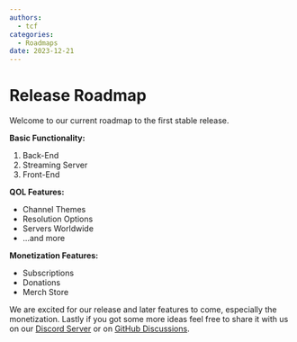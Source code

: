 ```yaml
---
authors:
  - tcf
categories:
  - Roadmaps
date: 2023-12-21
---
```


# Release Roadmap

Welcome to our current roadmap to the first stable release.

<!-- more -->

**Basic Functionality:**

1. Back-End
2. Streaming Server
3. Front-End

**QOL Features:**

* Channel Themes
* Resolution Options
* Servers Worldwide
* ...and more

**Monetization Features:**

* Subscriptions
* Donations
* Merch Store

We are excited for our release and later features to come, especially the monetization. Lastly if you got some more ideas feel free to share it with us on our [Discord Server](https://discord.gg/gaezTFyTV2) or on [GitHub Discussions](https://github.com/orgs/ZleedApp/discussions/categories/feature-requests).